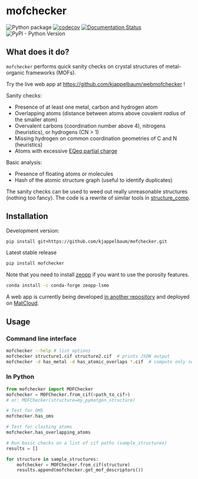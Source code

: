 # mofchecker

[//]: # "Badges"

![Python package](https://github.com/kjappelbaum/omsdetector/workflows/Python%20package/badge.svg)
[![codecov](https://codecov.io/gh/kjappelbaum/mofchecker/branch/master/graph/badge.svg?token=TQ82D3PFIU)](https://codecov.io/gh/kjappelbaum/mofchecker)
[![Documentation Status](https://readthedocs.org/projects/mofchecker/badge/?version=latest)](https://mofchecker.readthedocs.io/en/latest/?badge=latest)
![PyPI - Python Version](https://img.shields.io/pypi/pyversions/mofchecker)

## What does it do?

`mofchecker` performs quick sanity checks on crystal structures of metal-organic frameworks (MOFs).

Try the live web app at https://github.com/kjappelbaum/webmofchecker !

Sanity checks:

- Presence of at least one metal, carbon and hydrogen atom
- Overlapping atoms (distance between atoms above covalent *radius* of the smaller atom)
- Overvalent carbons (coordination number above 4), nitrogens (heuristics), or hydrogens (CN > 1)
- Missing hydrogen on common coordination geometries of C and N (heuristics)
- Atoms with excessive [EQeq partial charge](https://pubs.acs.org/doi/10.1021/jz3008485)

Basic analysis:
- Presence of floating atoms or molecules
- Hash of the atomic structure graph (useful to identify duplicates)

The sanity checks can be used to weed out really unreasonable structures (nothing too fancy).
The code is a rewrite of similar tools in [structure_comp](https://github.com/kjappelbaum/structure_comp).

## Installation

Development version:

```bash
pip install git+https://github.com/kjappelbaum/mofchecker.git
```

Latest stable release

```bash
pip install mofchecker
```

Note that you need to install [zeopp](https://anaconda.org/conda-forge/zeopp-lsmo) if you want to use the porosity features.

```bash
conda install -c conda-forge zeopp-lsmo
```



A web app is currently being developed [in another repository](https://github.com/kjappelbaum/webmofchecker) and deployed on [MatCloud](http://mofchecker.matcloud.xyz/).

## Usage

### Command line interface

```bash
mofchecker --help # list options
mofchecker structure1.cif structure2.cif  # prints JSON output
mofchecker -d has_metal -d has_atomic_overlaps *.cif  # compute only selected descriptors
```

### In Python

```python
from mofchecker import MOFChecker
mofchecker = MOFChecker.from_cif(<path_to_cif>)
# or: MOFChecker(structure=my_pymatgen_structure)

# Test for OMS
mofchecker.has_oms

# Test for clashing atoms
mofchecker.has_overlapping_atoms

# Run basic checks on a list of cif paths (sample_structures)
results = []

for structure in sample_structures:
    mofchecker = MOFChecker.from_cif(structure)
    results.append(mofchecker.get_mof_descriptors())
```
